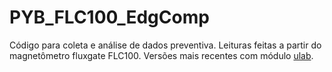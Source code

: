 # PYB_FLC100_EdgComp
Código para coleta e análise de dados preventiva. Leituras feitas a partir do magnetômetro fluxgate FLC100. Versões mais recentes com módulo [ulab](https://github.com/v923z/micropython-ulab).
